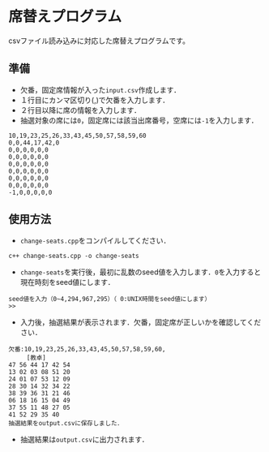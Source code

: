 # 席替えプログラム

csvファイル読み込みに対応した席替えプログラムです。

## 準備
- 欠番，固定席情報が入った`input.csv`作成します．
- １行目にカンマ区切り(,)で欠番を入力します．
- ２行目以降に席の情報を入力します．
- 抽選対象の席には`0`，固定席には該当出席番号，空席には`-1`を入力します．
```
10,19,23,25,26,33,43,45,50,57,58,59,60
0,0,44,17,42,0
0,0,0,0,0,0
0,0,0,0,0,0
0,0,0,0,0,0
0,0,0,0,0,0
0,0,0,0,0,0
0,0,0,0,0,0
-1,0,0,0,0,0
```

## 使用方法
- `change-seats.cpp`をコンパイルしてください．
```
c++ change-seats.cpp -o change-seats
```
- `change-seats`を実行後，最初に乱数のseed値を入力します．`0`を入力すると現在時刻をseed値にします．
```
seed値を入力（0~4,294,967,295）（ 0:UNIX時間をseed値にします）
>>
```

- 入力後，抽選結果が表示されます．欠番，固定席が正しいかを確認してください．
``` 
欠番:10,19,23,25,26,33,43,45,50,57,58,59,60,
     [教卓]
47 56 44 17 42 54             
13 02 03 08 51 20             
24 01 07 53 12 09             
28 30 14 32 34 22             
38 39 36 31 21 46             
06 18 16 15 04 49             
37 55 11 48 27 05             
41 52 29 35 40                
抽選結果をoutput.csvに保存しました．
```
- 抽選結果は`output.csv`に出力されます．